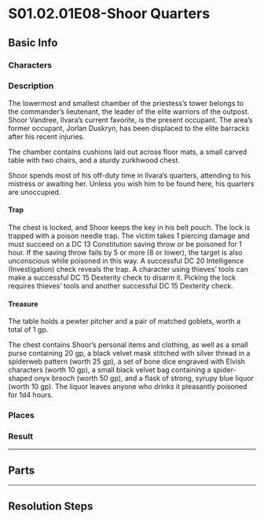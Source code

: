 # S01.02.01E08-Shoor Quarters
## Basic Info
### Characters
### Description
The lowermost and smallest chamber of the priestess’s tower belongs to the commander’s lieutenant, the leader of the elite warriors of the outpost. Shoor Vandree, Ilvara’s current favorite, is the present occupant. The area’s former occupant, Jorlan Duskryn, has been displaced to the elite barracks after his recent injuries.

The chamber contains cushions laid out across floor mats, a small carved table with two chairs, and a sturdy zurkhwood chest.

Shoor spends most of his off-duty time in Ilvara’s quarters, attending to his mistress or awaiting her. Unless you wish him to be found here, his quarters are unoccupied.

#### Trap
The chest is locked, and Shoor keeps the key in his belt pouch. The lock is trapped with a poison needle trap. The victim takes 1 piercing damage and must succeed on a DC 13 Constitution saving throw or be poisoned for 1 hour. If the saving throw fails by 5 or more (8 or lower), the target is also unconscious while poisoned in this way. A successful DC 20 Intelligence (Investigation) check reveals the trap. A character using thieves’ tools can make a successful DC 15 Dexterity check to disarm it. Picking the lock requires thieves’ tools and another successful DC 15 Dexterity check.

#### Treasure
The table holds a pewter pitcher and a pair of matched goblets, worth a total of 1 gp.

The chest contains Shoor’s personal items and clothing, as well as a small purse containing 20 gp, a black velvet mask stitched with silver thread in a spiderweb pattern (worth 25 gp), a set of bone dice engraved with Elvish characters (worth 10 gp), a small black velvet bag containing a spider-shaped onyx brooch (worth 50 gp), and a flask of strong, syrupy blue liquor (worth 10 gp). The liquor leaves anyone who drinks it pleasantly poisoned for 1d4 hours.

### Places
### Result
___
## Parts
___
## Resolution Steps